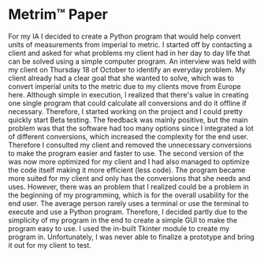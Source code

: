 # Metrim™ Paper
For my IA I decided to create a Python program that would help convert units of measurements from imperial to metric. I started off by contacting a client and asked for what problems my client had in her day to day life that can be solved using a simple computer program. An interview was held with my client on Thursday 18 of October to identify an everyday problem. My client already had a clear goal that she wanted to solve, which was to convert imperial units to the metric due to my clients move from Europe here. Although simple in execution, I realized that there's value in creating one single program that could calculate all conversions and do it offline if necessary. Therefore, I started working on the project and I could pretty quickly start Beta testing. The feedback was mainly positive, but the main problem was that the software had too many options since I integrated a lot of different conversions, which increased the complexity for the end user. Therefore I consulted my client and removed the unnecessary conversions to make the program easier and faster to use. The second version of the was now more optimized for my client and I had also managed to optimize the code itself making it more efficient (less code). The program became more suited for my client and only has the conversions that she needs and uses. However, there was an problem that I realized could be a problem in the beginning of my programming, which is for the overall usability for the end user. The average person rarely uses a terminal or use the terminal to execute and use a Python program. Therefore, I decided partly due to the simplicity of my program in the end to create a simple GUI to make the program easy to use. I used the in-built Tkinter module to create my program in. Unfortunately, I was never able to finalize a prototype and bring it out for my client to test. 
